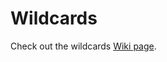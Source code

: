 # Wildcards
Check out the wildcards [Wiki page](https://github.com/Maglo22/shell-scripting/wiki/Wildcards).